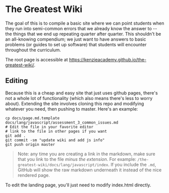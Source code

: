 # The Greatest Wiki

The goal of this is to compile a basic site where we can point students when they run into semi-common errors that we already know the answer to -- the things that we end up repeating quarter after quarter. This shouldn't be an all-knowing compendium; we just want to have answers to basic problems (or guides to set up software) that students will encounter throughout the curriculum.

The root page is accessible at https://kenzieacademy.github.io/the-greatest-wiki/.

## Editing

Because this is a cheap and easy site that just uses github pages, there's not a whole lot of functionality (which also means there's less to worry about). Extending the site involves cloning this repo and modifying whatever you need, then pushing to master. Here's an example:

```shell script
cp docs/page.md.template docs/lang/javascript/assessment_3_common_issues.md
# Edit the file in your favorite editor
# link to the file in other pages if you want
git add .
git commit -sm "update wiki and add js info"
git push origin master
```

> Note: any time you are creating a link in the markdown, make sure that you link to the file _minus the extension_. For example: `/the-greatest-wiki/docs/lang/javascript/index`. If you include the `.md`, GitHub will show the raw markdown underneath it instead of the nice rendered page.

To edit the landing page, you'll just need to modify index.html directly.
